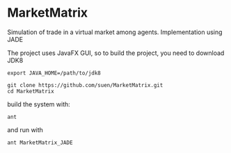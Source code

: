 MarketMatrix
============

Simulation of trade in a virtual market among agents. Implementation using JADE

The project uses JavaFX GUI, so to build the project, you need to download JDK8 


    export JAVA_HOME=/path/to/jdk8
	
	git clone https://github.com/suen/MarketMatrix.git
	cd MarketMatrix

build the system with: 

	ant

and run with

	ant MarketMatrix_JADE


